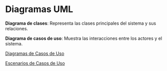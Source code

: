 # **Diagramas UML**

**Diagrama de clases**: Representa las clases principales del sistema y sus relaciones.

**Diagrama de casos de uso**: Muestra las interacciones entre los actores y el sistema.

 [Diagramas de Casos de Uso](https://github.com/santimarM/SistemaGestionTurnos/blob/main/diagramas_de_casos_de_uso.md)
 
 [Escenarios de Casos de Uso](https://github.com/santimarM/SistemaGestionTurnos/blob/main/escenarios_de_casos_de_uso.md)


